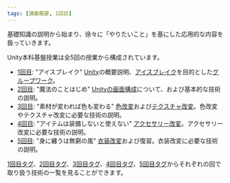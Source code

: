 ```yaml
---
tags: [講義概要, 1回目]
---
```


基礎知識の説明から始まり、徐々に「やりたいこと」を基にした応用的な内容を扱っていきます。

Unity本科基盤授業は全5回の授業から構成されています。

- [1回目](/docs/tags/1-回目): "アイスブレイク" [Unity](../STU/Unity)の概要説明、[アイスブレイク](../あ行/アイスブレイク)を目的とした[グループワーク](../か行/グループワーク)。
- [2回目](/docs/tags/2-回目): "魔法のことはじめ" [Unityの画面構成](../STU/Unityの画面構成)について、および基本的な技術の説明。
- [3回目](/docs/tags/3-回目): "素材が変われば色も変わる" [色改変](../あ行/色改変)および[テクスチャ改変](../た行/テクスチャ)。色改変やテクスチャ改変に必要な技術の説明。
- [4回目](/docs/tags/4-回目): "アイテムは装備しないと使えない" [アクセサリー改変](../あ行/アクセサリー改変)。アクセサリー改変に必要な技術の説明。
- [5回目](/docs/tags/5-回目): "身に纏うは無窮の風" [衣装改変](../あ行/衣装改変)および復習。衣装改変に必要な技術の説明。

[1回目タグ](/docs/tags/1-回目)、[2回目タグ](/docs/tags/2-回目)、[3回目タグ](/docs/tags/3-回目)、[4回目タグ](/docs/tags/4-回目)、[5回目タグ](/docs/tags/5-回目)からそれぞれの回で取り扱う技術の一覧を見ることができます。
